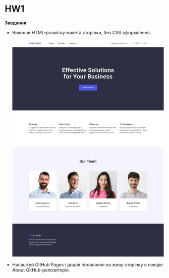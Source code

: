 # HW1

**Завдання**

- Виконай HTML-розмітку макета сторінки, без CSS оформлення.

  ![Alt text](./images/design.jpg)

- Налаштуй GitHub Pages і додай посилання на живу сторінку в секцію About
  GitHub-репозиторія.
